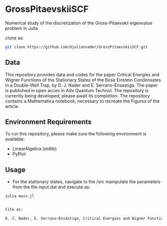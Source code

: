 # GrossPitaevskiiSCF

Numerical study of the discretization of the Gross-Pitaevskii eigenvalue problem in Julia

clone as:

```bash
git clone https://github.com/djuliannader/GrossPitaevskiiSCF.git
```

## Data 

This repository provides data and codes for the paper Critical Energies and Wigner Functions of the Stationary States of the Bose Einstein Condensates in a Double-Well Trap, by D. J. Nader and E. Serrano-Ensastiga. The paper is published in open acces in Adv Quantum Technol. The repository is currently being developed; please await its completion. The repository contains a Mathematica notebook, necessary to recreate the Figures of the article.

## Environment Requirements  

To run this repository, please make sure the following environment is available:

- LinearAlgebra (stdlib)  
- PyPlot


## Usage

- For the stationary states, navigate to the /src manipulate the parameters from the file input.dat and execute as:

```bash
julia main.jl


Cite as:

D. J. Nader, E. Serrano-Ensástiga, Critical Energies and Wigner Functions of the Stationary States of the Bose Einstein Condensates in a Double-Well Trap. Adv Quantum Technol. 2025, 2400451. https://doi.org/10.1002/qute.202400451



